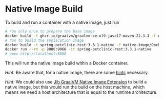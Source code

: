 # Native Image Build

To build and run a container with a native image, just run

```bash
# run only once to prepare the base image
docker build -t ghcr.io/graalvm/graalvm-ce:ol9-java17-maven-22.3.3 -f native-image/Dockerfile-BaseImage --no-cache .
# run to build the application image
docker build -t spring-petclinic-rest:3.3.1-native -f native-image/Dockerfile .
docker run --rm -p 8080:9966 -it spring-petclinic-rest:3.3.1-native
# open http://localhost:8080
```

This will run the native image build within a Docker container.

*Hint:* Be aware that, for a native image, there are some [hints](../src/main/java/org/springframework/samples/petclinic/graalvm) necessary.

*Hint:* We could also use [Jib GraalVM Native Image Extension](https://github.com/GoogleContainerTools/jib-extensions/tree/master/first-party/jib-native-image-extension-maven)
to build a native image, but this would run the build on the host machine, which means we need
a host architecture that is equal to the runtime architecture.
